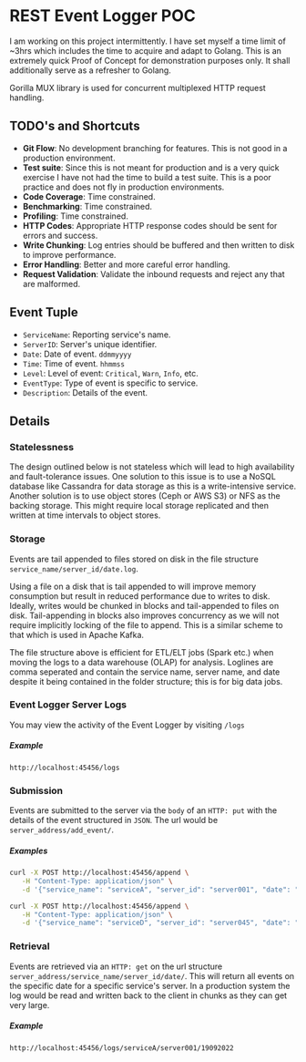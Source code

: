 # REST Event Logger POC

I am working on this project intermittently. I have set myself a time limit of ~3hrs which includes the time to acquire and adapt to Golang. This is an extremely quick Proof of Concept for demonstration purposes only. It shall additionally serve as a refresher to Golang.

Gorilla MUX library is used for concurrent multiplexed HTTP request handling.


## TODO's and Shortcuts

* **Git Flow**: No development branching for features. This is not good in a production environment.
* **Test suite**: Since this is not meant for production and is a very quick exercise I have not had the time to build a test suite. This is a poor practice and does not fly in production environments.
* **Code Coverage**: Time constrained.
* **Benchmarking**: Time constrained.
* **Profiling**: Time constrained.
* **HTTP Codes**: Appropriate HTTP response codes should be sent for errors and success.
* **Write Chunking**: Log entries should be buffered and then written to disk to improve performance.
* **Error Handling**: Better and more careful error handling.
* **Request Validation**: Validate the inbound requests and reject any that are malformed.


## Event Tuple

* `ServiceName`: Reporting service's name.
* `ServerID`: Server's unique identifier.
* `Date`: Date of event. `ddmmyyyy`
* `Time`: Time of event. `hhmmss`
* `Level`: Level of event: `Critical`, `Warn`, `Info`, etc.
* `EventType`: Type of event is specific to service.
* `Description`: Details of the event.

## Details

### Statelessness
The design outlined below is not stateless which will lead to high availability and fault-tolerance issues. One solution to this issue is to use a NoSQL database like Cassandra for data storage as this is a write-intensive service. Another solution is to use object stores (Ceph or AWS S3) or NFS as the backing storage. This might require local storage replicated and then written at time intervals to object stores.


### Storage
Events are tail appended to files stored on disk in the file structure `service_name/server_id/date.log`.

Using a file on a disk that is tail appended to will improve memory consumption but result in reduced performance due to writes to disk. Ideally, writes would be chunked in blocks and tail-appended to files on disk. Tail-appending in blocks also improves concurrency as we will not require implicitly locking of the file to append. This is a similar scheme to that which is used in Apache Kafka.

The file structure above is efficient for ETL/ELT jobs (Spark etc.) when moving the logs to a data warehouse (OLAP) for analysis. Loglines are comma seperated and contain the service name, server name, and date despite it being contained in the folder structure; this is for big data jobs.


### Event Logger Server Logs
You may view the activity of the Event Logger by visiting `/logs`

##### Example
`http://localhost:45456/logs`


### Submission
Events are submitted to the server via the `body` of an `HTTP: put` with the details of the event structured in `JSON`. The url would be `server_address/add_event/`.

##### Examples
```bash
curl -X POST http://localhost:45456/append \
   -H "Content-Type: application/json" \
   -d '{"service_name": "serviceA", "server_id": "server001", "date": "09022022", "time": "000102", "level": "INFO", "event_type": "Account Created", "description": "New user Bilbo Baggins"}'
```

```bash
curl -X POST http://localhost:45456/append \
   -H "Content-Type: application/json" \
   -d '{"service_name": "serviceD", "server_id": "server045", "date": "09022022", "time": "000102", "level": "SEVERE", "event_type": "Hullaballoo", "description": "Some strange stuff happened here."}'
   ```

### Retrieval
Events are retrieved via an `HTTP: get` on the url structure `server_address/service_name/server_id/date/`. This will return all events on the specific date for a specific service's server. In a production system the log would be read and written back to the client in chunks as they can get very large.

##### Example
`http://localhost:45456/logs/serviceA/server001/19092022`
